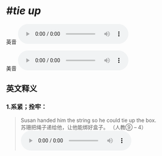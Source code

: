 # ***\#tie up*** 
英音
<audio src="./media/tie up1_AAC.aac" controls="controls"></audio>

美音
<audio src="./media/tie up2_AAC.aac" controls="controls"></audio>



  

英文释义
---
### 1.**系紧；拴牢：**  

 > Susan handed him the string so he could tie up the box.  
 > 苏珊把绳子递给他，让他能绑好盒子。  （人教⑨ – 4）  
<audio src="./media/tie-4.aac" controls="controls"></audio>


